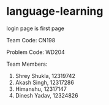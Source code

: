 # language-learning
login page is first page


Team Code: CN198

Problem Code: WD204

Team Members:
1) Shrey Shukla, 12319742
2) Akash Singh, 12317286
3) Himanshu, 12317147
4) Dinesh Yadav, 12324826
